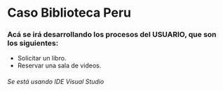 # Caso Biblioteca Peru

### Acá se irá desarrollando los procesos del USUARIO, que son los siguientes:

* Solicitar un libro.
* Reservar una sala de videos.

###### *Se está usando IDE Visual Studio*
